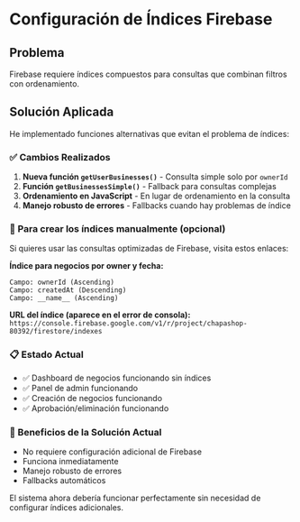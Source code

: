 # Configuración de Índices Firebase

## Problema
Firebase requiere índices compuestos para consultas que combinan filtros con ordenamiento.

## Solución Aplicada
He implementado funciones alternativas que evitan el problema de índices:

### ✅ Cambios Realizados

1. **Nueva función `getUserBusinesses()`** - Consulta simple solo por `ownerId`
2. **Función `getBusinessesSimple()`** - Fallback para consultas complejas
3. **Ordenamiento en JavaScript** - En lugar de ordenamiento en la consulta
4. **Manejo robusto de errores** - Fallbacks cuando hay problemas de índice

### 🔧 Para crear los índices manualmente (opcional)

Si quieres usar las consultas optimizadas de Firebase, visita estos enlaces:

**Índice para negocios por owner y fecha:**
```
Campo: ownerId (Ascending)
Campo: createdAt (Descending)
Campo: __name__ (Ascending)
```

**URL del índice (aparece en el error de consola):**
`https://console.firebase.google.com/v1/r/project/chapashop-80392/firestore/indexes`

### 📋 Estado Actual
- ✅ Dashboard de negocios funcionando sin índices
- ✅ Panel de admin funcionando
- ✅ Creación de negocios funcionando
- ✅ Aprobación/eliminación funcionando

### 🚀 Beneficios de la Solución Actual
- No requiere configuración adicional de Firebase
- Funciona inmediatamente
- Manejo robusto de errores
- Fallbacks automáticos

El sistema ahora debería funcionar perfectamente sin necesidad de configurar índices adicionales.
